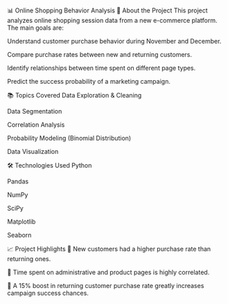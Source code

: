 📊 Online Shopping Behavior Analysis
🧠 About the Project
This project analyzes online shopping session data from a new e-commerce platform.
The main goals are:

Understand customer purchase behavior during November and December.

Compare purchase rates between new and returning customers.

Identify relationships between time spent on different page types.

Predict the success probability of a marketing campaign.

📚 Topics Covered
Data Exploration & Cleaning

Data Segmentation

Correlation Analysis

Probability Modeling (Binomial Distribution)

Data Visualization

🛠️ Technologies Used
Python

Pandas

NumPy

SciPy

Matplotlib

Seaborn

📈 Project Highlights
📌 New customers had a higher purchase rate than returning ones.

📌 Time spent on administrative and product pages is highly correlated.

📌 A 15% boost in returning customer purchase rate greatly increases campaign success chances.



